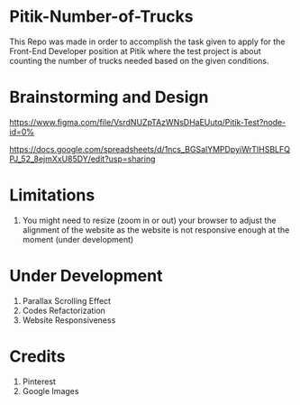 # Pitik-Number-of-Trucks
This Repo was made in order to accomplish the task given to apply for the Front-End Developer position at Pitik where the test project is about counting the number of trucks needed based on the given conditions.

# Brainstorming and Design
https://www.figma.com/file/VsrdNUZpTAzWNsDHaEUutq/Pitik-Test?node-id=0%

https://docs.google.com/spreadsheets/d/1ncs_BGSalYMPDpyiWrTIHSBLFQPJ_52_8ejmXxU85DY/edit?usp=sharing

# Limitations
1. You might need to resize (zoom in or out) your browser to adjust the alignment of the website as the website is not responsive enough at the moment (under development)

# Under Development
1. Parallax Scrolling Effect
2. Codes Refactorization
3. Website Responsiveness

# Credits
1. Pinterest
2. Google Images

